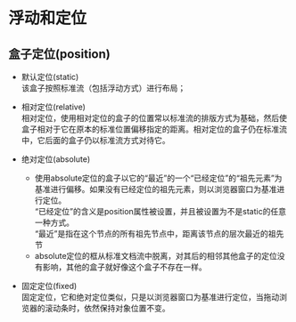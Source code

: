# 浮动和定位  
## 盒子定位(position)  
* 默认定位(static)  
    该盒子按照标准流（包括浮动方式）进行布局；
* 相对定位(relative)  
    相对定位，使用相对定位的盒子的位置常以标准流的排版方式为基础，然后使盒子相对于它在原本的标准位置偏移指定的距离。相对定位的盒子仍在标准流中，它后面的盒子仍以标准流方式对待它。  
* 绝对定位(absolute)  
    * 使用absolute定位的盒子以它的“最近”的一个“已经定位”的“祖先元素”为基准进行偏移。如果没有已经定位的祖先元素，则以浏览器窗口为基准进行定位。  
“已经定位”的含义是position属性被设置，并且被设置为不是static的任意一种方式。  
“最近”是指在这个节点的所有祖先节点中，距离该节点的层次最近的祖先节   
    * absolute定位的框从标准文档流中脱离，对其后的相邻其他盒子的定位没有影响，其他的盒子就好像这个盒子不存在一样。

* 固定定位(fixed)  
    固定定位，它和绝对定位类似，只是以浏览器窗口为基准进行定位，当拖动浏览器的滚动条时，依然保持对象位置不变。